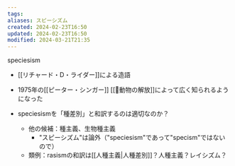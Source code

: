 ```yaml
---
tags: 
aliases: スピーシズム
created: 2024-02-23T16:50
updated: 2024-02-23T16:50
modified: 2024-03-21T21:35
---
```


speciesism

- [[リチャード・D・ライダー]]による造語
- 1975年の[[ピーター・シンガー]] [[📕動物の解放]]によって広く知られるようになった

-  speciesismを「種差別」と和訳するのは適切なのか？
    - 他の候補：種主義、生物種主義
        - "スピーシズム"は論外（"speciesism"であって"specism"ではないので）
    - 類例：rasismの和訳は[[人種主義|人種差別]]？人種主義？レイシズム？